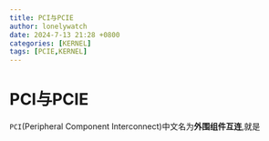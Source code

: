 ```yaml
---
title: PCI与PCIE
author: lonelywatch
date: 2024-7-13 21:28 +0800
categories: [KERNEL]
tags: [PCIE,KERNEL] 
---
```


# PCI与PCIE

`PCI`(Peripheral Component Interconnect)中文名为**外围组件互连**,就是
